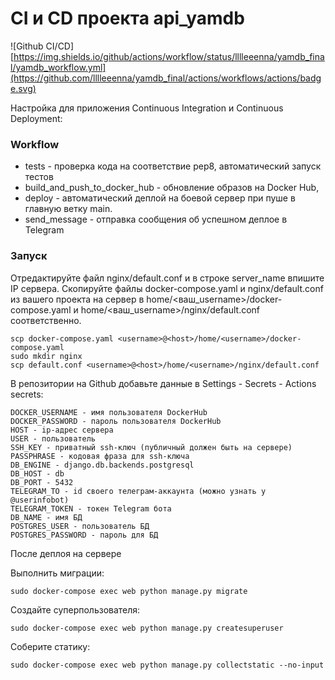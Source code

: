 # CI и CD проекта api_yamdb
![Github CI/CD][https://img.shields.io/github/actions/workflow/status/lllleeenna/yamdb_final/yamdb_workflow.yml](https://github.com/lllleeenna/yamdb_final/actions/workflows/actions/badge.svg)

Настройка для приложения Continuous Integration и Continuous Deployment:
### Workflow
- tests - проверка кода на соответствие pep8, автоматический запуск тестов
- build_and_push_to_docker_hub - обновление образов на Docker Hub,
- deploy - автоматический деплой на боевой сервер при пуше в главную ветку main.
- send_message - отправка сообщения об успешном деплое в Telegram

### Запуск
Отредактируйте файл nginx/default.conf и в строке server_name впишите 
IP сервера.
Скопируйте файлы docker-compose.yaml и nginx/default.conf из вашего проекта 
на сервер в home/<ваш_username>/docker-compose.yaml и 
home/<ваш_username>/nginx/default.conf соответственно.
```
scp docker-compose.yaml <username>@<host>/home/<username>/docker-compose.yaml
sudo mkdir nginx
scp default.conf <username>@<host>/home/<username>/nginx/default.conf
```
В репозитории на Github добавьте данные в Settings - Secrets - Actions secrets:
```
DOCKER_USERNAME - имя пользователя DockerHub
DOCKER_PASSWORD - пароль пользователя DockerHub
HOST - ip-адрес сервера
USER - пользователь
SSH_KEY - приватный ssh-ключ (публичный должен быть на сервере)
PASSPHRASE - кодовая фраза для ssh-ключа
DB_ENGINE - django.db.backends.postgresql
DB_HOST - db
DB_PORT - 5432
TELEGRAM_TO - id своего телеграм-аккаунта (можно узнать у @userinfobot)
TELEGRAM_TOKEN - токен Telegram бота
DB_NAME - имя БД
POSTGRES_USER - пользователь БД
POSTGRES_PASSWORD - пароль для БД
```
После деплоя на сервере

Выполнить миграции:

```
sudo docker-compose exec web python manage.py migrate
```

Создайте суперпользователя:

```
sudo docker-compose exec web python manage.py createsuperuser
```

Соберите статику:

```
sudo docker-compose exec web python manage.py collectstatic --no-input
```
